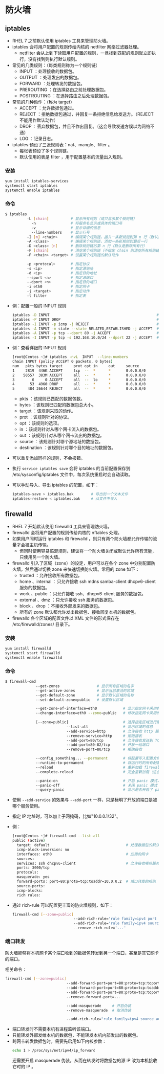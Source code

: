 # 防火墙

## iptables

- RHEL 7 之前默认使用 iptables 工具来管理防火墙。
- iptables 会将用户配置的规则传给内核的 netfilter 网络过滤器处理。
  - netfilter 会从上到下读取用户配置的规则，一旦找到匹配的规则就立即执行，没有找到则执行默认规则。
- 常见的几类规则：（每类规则称为一个规则链）
  - INPUT ：处理接收的数据包。
  - OUTPUT ：处理发出的数据包。
  - FORWARD ：处理转发的数据包。
  - PREROUTING ：在选择路由之前处理数据包。
  - POSTROUTING ：在选择路由之后处理数据包。
- 常见的几种动作：（称为 target）
  - ACCEPT ：允许数据包通过。
  - REJECT ：拒绝数据包通过，并回复一条拒绝信息给发送方。（REJECT 不能用作默认动作）
  - DROP ：丢弃数据包，并且不作出回复。（这会导致发送方误以为网络不通）
  - LOG ：记录日志。
- iptables 预设了三张规则表：nat、mangle、filter 。
  - 每张表预设了多个规则链。
  - 默认使用的表是 filter ，用于配置基本的流量出入规则。

### 安装

```sh
yum install iptables-services
systemctl start iptables
systemctl enable iptables
```

### 命令

```sh
$ iptables
          -L [chain]          # 显示所有规则（或只显示某个规则链）
            -n                # 将服务名显示成具体的端口号
            -v                # 显示详细的信息
            --line-numbers    # 显示行号
          -I [n] <chain>      # 编辑某个规则链，插入一条新规则到第 n 行（默认是第一行）
          -A <class>          # 编辑某个规则链，添加一条新规则到最后一行
          -D <class> [n]      # 删除规则链的第 n 行（默认是删除所有行）
          -F [chain]          # 清空某个规则链（不指定 chain 则清空所有规则链）
          -P <chain> <target> # 设置某个规则链的默认动作

          -p <protocal>       # 指定协议
          -s <ip>             # 指定源地址
          -d <ip>             # 指定目的地址
          --sport <n>         # 指定源端口
          --dport <n>         # 指定目的端口
          -i eth0             # 指定网卡
          -j <target>         # 指定动作
          -t filter           # 指定表
```

- 例：配置一般的 INPUT 规则
    ```sh
    iptables -D INPUT                                                 # 删除 INPUT 规则链
    iptables -P INPUT DROP                                            # 设置 INPUT 规则链的默认动作为 DROP
    iptables -I INPUT -p icmp -j REJECT                               # 在 INPUT 规则链的开头插入一条新规则，拒绝接收 icmp 数据包
    iptables -A INPUT -m state --state RELATED,ESTABLISHED -j ACCEPT  # 允许接收本机发起的连接的响应
    iptables -A INPUT -p tcp --dport 80 -j ACCEPT                     # 允许所有 IP 地址发送 tcp 数据包到 80 端口
    iptables -I INPUT -p tcp -s 192.168.10.0/24 --dport 22 -j ACCEPT  # 允许指定 IP 地址网段发送 tcp 数据包到 22 端口
    ```
- 例：查看详细的 INPUT 规则
  ```sh
  [root@Centos ~]# iptables -nvL  INPUT  --line-numbers 
  Chain INPUT (policy ACCEPT 0 packets, 0 bytes)
  num   pkts bytes target     prot opt in     out     source               destination         
  1     2819  446K ACCEPT     tcp  --  *      *       0.0.0.0/0            0.0.0.0/0            tcp dpt:80
  2    50557  383M ACCEPT     all  --  *      *       0.0.0.0/0            0.0.0.0/0            ctstate RELATED,ESTABLISHED
  3        0     0 ACCEPT     all  --  lo     *       0.0.0.0/0            0.0.0.0/0           
  4       53  4960 DROP       all  --  *      *       0.0.0.0/0            0.0.0.0/0            ctstate INVALID
  5      484 26644 REJECT     all  --  *      *       0.0.0.0/0            0.0.0.0/0            reject-with icmp-host-prohibited
  ```
  - pkts ：该规则已匹配的数据包数。
  - bytes ：该规则已匹配的数据包总大小。
  - target ：该规则采取的动作。
  - prot ：该规则针对的协议。
  - opt ：该规则的选项。
  - in ：该规则针对从哪个网卡流入的数据包。
  - out ：该规则针对从哪个网卡流出的数据包。
  - source ：该规则针对哪个源地址的数据包。
  - destination ：该规则针对哪个目的地址的数据包。

- 可以重复添加同样的规则，不会报错。
- 执行 `service iptables save` 会将 iptables 的当前配置保存到 /etc/sysconfig/iptables 文件中，每次系统重启时会自动读取。
- 可以手动导入、导出 iptables 的配置，如下：
  ```sh
  iptables-save > iptables.bak        # 导出到一个文本文件
  iptables-restore < iptables.bak     # 从文件中导入
  ```

## firewalld

- RHEL 7 开始默认使用 firewalld 工具来管理防火墙。
- firewalld 会将用户配置的规则传给内核的 nftables 处理。
- 如果用户同时运行 iptables 和 firewalld ，则只有两个防火墙都允许传输的流量才会被主机传输。
  - 但同时使用容易搞混规则，建议将一个防火墙关闭或默认允许所有流量，只使用另一个防火墙。
- firewalld 引入了区域（zone）的设定，用户可以在各个 zone 中分别配置防火墙，然后通过切换 zone 来快速切换防火墙。常用的 zone 如下：
  - trusted ：允许接收所有数据包。
  - home 、internal ：只允许接收 ssh mdns samba-client dhcpv6-client 服务的数据包。
  - work 、public ：只允许接收 ssh、dhcpv6-client 服务的数据包。
  - external 、dmz ：只允许接收 ssh 服务的数据包。
  - block 、drop ：不接收外部发来的数据包。
  - 所有的 zone 默认都允许发出数据包、接收回复本机的数据包。
- firewalld 各个区域的配置文件以 XML 文件的形式保存在 /etc/firewalld/zones/ 目录下。

### 安装

```sh
yum install firewalld
systemctl start firewalld
systemctl enable firewalld
```

### 命令

```sh
$ firewall-cmd
              --get-zones                 # 显示所有区域的名字
              --get-active-zones          # 显示当前激活的区域
              --get-default-zone          # 显示默认区域的名称
              --set-default-zone=public   # 设置默认区域

              --get-zone-of-interface=eth0            # 显示指定网卡采用的区域
              --change-interface=eth0 --zone=public   # 修改指定网卡采用的区域
              
              [--zone=public]                         # 选择指定区域进行配置（不声明的话则是选择默认区域）
                            --list-all                # 显示区域的信息
                            --add-service=http        # 允许接收 http 服务（即 TCP 80 端口）的数据包
                            --remove-service=http     # 拒绝接收
                            --add-port=80/tcp         # 允许接收发送到 TCP 80 端口的数据包
                            --add-port=80-82/tcp      # 开放一组端口
                            --remove-port=80/tcp      # 拒绝接收

              --config_something... --permanent       # 将配置写入配置文件（从而会永久保存，但是需要重启或 reload 才会生效）
              --runtime-to-permanent                  # 将运行时的所有配置写入配置文件
              --reload                                # 重新加载 firewall 的配置文件（这会覆盖运行时的配置）
              --complete-reload                       # 完全重新加载（这会丢失所有运行时的配置）

              --panic-on                              # 开启 panic 模式，拒绝接收所有数据包
              --panic-off                             # 关闭 panic 模式
              --query-panic                           # 显示是否开启了 panic 模式
```

- 使用 `--add-service` 的效果与 `--add-port` 一样，只是标明了开放的端口是被哪个服务使用。
- 指定 IP 地址时，可以加上子网掩码，比如"10.0.0.1/32"。
- 例：
  ```sh
  [root@Centos ~]# firewall-cmd --list-all
  public (active)
    target: default                                   # 处理数据包的默认动作（比如 ACCEPT、DROP）
    icmp-block-inversion: no
    interfaces: eth0                                  # 应用的网卡
    sources:
    services: ssh dhcpv6-client                       # 允许接收哪些服务的数据包
    ports: 3000/tcp
    protocols:
    masquerade: yes
    forward-ports: port=80:proto=tcp:toaddr=10.0.0.2  # 端口转发的规则
    source-ports:
    icmp-blocks:
    rich rules:
  ```

- 通过 rich-rule 可以配置更丰富的防火墙规则，如下：
  ```sh
  firewall-cmd [--zone=public]
                              --add-rich-rule='rule family=ipv4 port port=22 protocol=tcp accept'
                              --add-rich-rule='rule family=ipv4 source address=10.0.0.2 port port=80 protocol=tcp accept'
                              --remove-rich-rule='...'
  ```

### 端口转发

防火墙能够将本机网卡某个端口收到的数据包转发到另一个端口，甚至是其它网卡的端口。

相关命令：
```sh
firewall-cmd [--zone=public]
                            --add-forward-port=port=80:proto=tcp:toport=8080                # 将本机 TCP 80 端口收到的数据包转发到 8080 端口
                            --add-forward-port=port=80:proto=tcp:toaddr=10.0.0.2            # 将 TCP 80 端口收到的数据包转发到另一个主机的相同端口
                            --add-forward-port=port=80:proto=tcp:toport=80:toaddr=10.0.0.2  # 将 TCP 80 端口收到的数据包转发到另一个主机的 80 端口
                            --remove-forward-port=...                                       # 取消端口转发

                            --add-masquerade     # 开启伪装
                            --remove-masquerade  # 取消伪装

                            --add-rich-rule="rule family=ipv4 source address=10.0.0.3 forward-port port=80 protocol=tcp to-port=80 to-addr=10.0.0.2"  # 允许接收数据包，并进行端口转发
```
- 端口转发时不需要本机有进程监听该端口。
- 只能转发外部发给本机的数据包，不能转发本机内部发出的数据包。
- 跨网卡转发数据包时，需要先启用如下内核参数：
  ```sh
  echo 1 > /proc/sys/net/ipv4/ip_forward
  ```
  还需要开启 masquerade 伪装，从而在转发时将数据包的源 IP 改为本机接收它时的 IP 。
